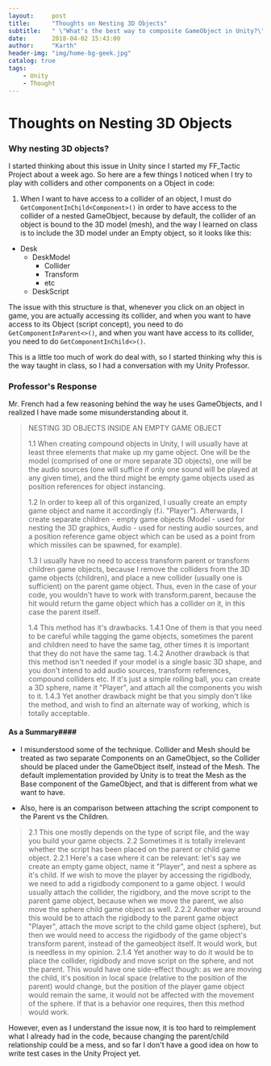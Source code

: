```yaml
---
layout:     post
title:      "Thoughts on Nesting 3D Objects"
subtitle:   " \"What's the best way to composite GameObject in Unity?\""
date:       2018-04-02 15:43:00
author:     "Karth"
header-img: "img/home-bg-geek.jpg"
catalog: true
tags:
    - Unity
    - Thought
---
```


# Thoughts on Nesting 3D Objects #
### Why nesting 3D objects? ###
I started thinking about this issue in Unity since I started my FF_Tactic Project about a week ago. So here are a few things I noticed when I try to play with colliders and other components on a Object in code:
1. When I want to have access to a collider of an object, I must do ```GetComponentInChild<Component>()``` in order to have access to the collider of a nested GameObject, because by default, the collider of an object is bound to the 3D model (mesh), and the way I learned on class is to include the 3D model under an Empty object, so it looks like this:

- Desk
	- DeskModel
		- Collider
		- Transform
		- etc
	- DeskScript

The issue with this structure is that, whenever you click on an object in game, you are actually accessing its collider, and when you want to have access to its Object (script concept), you need to do ```GetComponentInParent<>()```, and when you want have access to its collider, you need to do ```GetComponentInChild<>()```.

This is a little too much of work do deal with, so I started thinking why this is the way taught in class, so I had a conversation with my Unity Professor.

### Professor's Response ###
Mr. French had a few reasoning behind the way he uses GameObjects, and I realized I have made some misunderstanding about it.


> NESTING 3D OBJECTS INSIDE AN EMPTY GAME OBJECT
> 
> 1.1 When creating compound objects in Unity, I will usually have at least three elements that make up my game object. One will be the model (comprised of one or more separate 3D objects), one will be the audio sources (one will suffice if only one sound will be played at any given time), and the third might be empty game objects used as position references for object instancing.
> 
> 1.2 In order to keep all of this organized, I usually create an empty game object and name it accordingly (f.i. "Player"). Afterwards, I create separate children - empty game objects (Model - used for nesting the 3D graphics, Audio - used for nesting audio sources, and a position reference game object which can be used as a point from which missiles can be spawned, for example).
> 
> 1.3 I usually have no need to access transform parent or transform children game objects, because I remove the colliders from the 3D game objects (children), and place a new collider (usually one is sufficient) on the parent game object. Thus, even in the case of your code, you wouldn't have to work with transform.parent, because the hit would return the game object which has a collider on it, in this case the parent itself.
> 
> 1.4 This method has it's drawbacks. 
> 1.4.1 One of them is that you need to be careful while tagging the game objects, sometimes the parent and children need to have the same tag, other times it is important that they do not have the same tag.
> 1.4.2 Another drawback is that this method isn't needed if your model is a single basic 3D shape, and you don't intend to add audio sources, transform references, compound colliders etc. If it's just a simple rolling ball, you can create a 3D sphere, name it "Player", and attach all the components you wish to it.
> 1.4.3 Yet another drawback might be that you simply don't like the method, and wish to find an alternate way of working, which is totally acceptable.

#### As a Summary####
- I misunderstood some of the technique. Collider and Mesh should be treated as two separate Components on an GameObject, so the Collider should be placed under the GameObject itself, instead of the Mesh. The default implementation provided by Unity is to treat the Mesh as the Base component of the GameObject, and that is different from what we want to have. 

- Also, here is an comparison between attaching the script component to the Parent vs the Children.

> 2.1 This one mostly depends on the type of script file, and the way you build your game objects.
> 2.2 Sometimes it is totally irrelevant whether the script has been placed on the parent or child game object.
> 2.2.1 Here's a case where it can be relevant: let's say we create an empty game object, name it "Player", and nest a sphere as it's child. If we wish to move the player by accessing the rigidbody, we need to add a rigidbody component to a game object. I would usually attach the collider, the rigidbory, and the move script to the parent game object, because when we move the parent, we also move the sphere child game object 
> as well. 
> 2.2.2 Another way around this would be to attach the rigidbody to the parent game object "Player", attach the move script to the child game object (sphere), but then we would need to access the rigidbody of the game object's transform parent, instead of the gameobject itself. It would work, but is needless in my opinion.
> 2.1.4 Yet another way to do it would be to place the collider, rigidbody and move script on the sphere, and not the parent. This would have one side-effect though: as we are moving the child, it's position in local space (relative to the position of the parent) would change, but the position of the player game object would remain the same, it would not be affected with the movement of the sphere. If that is a behavior one requires, then this method would work.

However, even as I understand the issue now, it is too hard to reimplement what I already had in the code, because changing the parent/child relationship could be a mess, and so far I don't have a good idea on how to write test cases in the Unity Project yet.